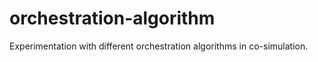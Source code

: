 # orchestration-algorithm
Experimentation with different orchestration algorithms in co-simulation.
